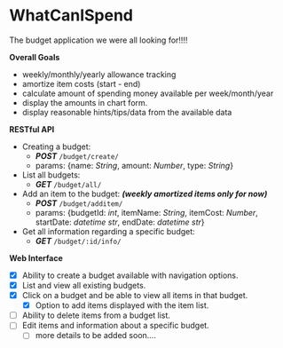 # WhatCanISpend
The budget application we were all looking for!!!!

**Overall Goals**
- weekly/monthly/yearly allowance tracking
- amortize item costs (start - end)
- calculate amount of spending money available per week/month/year
- display the amounts in chart form.
- display reasonable hints/tips/data from the available data


**RESTful API**
- Creating a budget:
    - ***POST*** ```/budget/create/```
    - params: {name: *String*, amount: *Number*, type: *String*}
- List all budgets:
    - ***GET*** ```/budget/all/```
- Add an item to the budget: ***(weekly amortized items only for now)***
    - ***POST*** ```/budget/additem/```
    - params: {budgetId: *int*, itemName: *String*, itemCost: *Number*, startDate: *datetime str*, endDate: *datetime str*}
- Get all information regarding a specific budget:
    - ***GET*** ```/budget/:id/info/```


**Web Interface**
- [X] Ability to create a budget available with navigation options.
- [X] List and view all existing budgets.
- [X] Click on a budget and be able to view all items in that budget.
    - [X] Option to add items displayed with the item list.
- [ ] Ability to delete items from a budget list.
- [ ] Edit items and information about a specific budget.
    - [ ] more details to be added soon.... 
